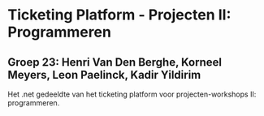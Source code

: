<h1>Ticketing Platform - Projecten II: Programmeren</h1>
<h2>Groep 23: Henri Van Den Berghe, Korneel Meyers, Leon Paelinck, Kadir Yildirim</h2>
<p>Het .net gedeeldte van het ticketing platform voor projecten-workshops II: programmeren. </p>